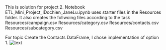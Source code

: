 This is solution for project 2.
Notebook ETL_Mini_Project_IDochien_JaneLu.ipynb uses starter files in the Resources folder.
It also creates the follwoing files according to the task
        Resources/campaign.csv
        Resources/category.csv
        Resources/contacts.csv
        Resources/subcategory.csv

For topic Create the Contacts DataFrame, I chose implementation of option 1.
![text](https://github.com/yslavcom-code/Crowdfunding_ETL/blob/main/ETL_Mini_Project_IDochien_JaneLu.ipynb)

